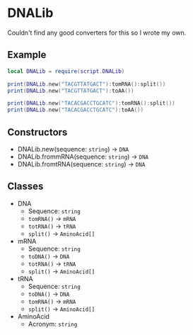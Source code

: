 # DNALib

Couldn't find any good converters for this so I wrote my own.

## Example

```lua
local DNALib = require(script.DNALib)

print(DNALib.new("TACGTTATGACT"):tomRNA():split())
print(DNALib.new("TACGTTATGACT"):toAA())

print(DNALib.new("TACACGACCTGCATC"):tomRNA():split())
print(DNALib.new("TACACGACCTGCATC"):toAA())
```

## Constructors

* DNALib.new(sequence: `string`) -> `DNA`
* DNALib.frommRNA(sequence: `string`) -> `DNA`
* DNALib.fromtRNA(sequence: `string`) -> `DNA`

## Classes

* DNA
  * Sequence: `string`
  * `tomRNA()` -> `mRNA`
  * `totRNA()` -> `tRNA`
  * `split()` -> `AminoAcid[]`
* mRNA
  * Sequence: `string`
  * `toDNA()` -> `DNA`
  * `totRNA()` -> `tRNA`
  * `split()` -> `AminoAcid[]`
* tRNA
  * Sequence: `string`
  * `toDNA()` -> `DNA`
  * `tomRNA()` -> `mRNA`
  * `split()` -> `AminoAcid[]`
* AminoAcid
  * Acronym: `string`
